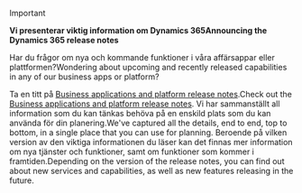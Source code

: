 > [!IMPORTANT]
> <span data-ttu-id="bd8bd-101">**Vi presenterar viktig information om Dynamics 365**</span><span class="sxs-lookup"><span data-stu-id="bd8bd-101">**Announcing the Dynamics 365 release notes**</span></span>
>
> <span data-ttu-id="bd8bd-102">Har du frågor om nya och kommande funktioner i våra affärsappar eller plattformen?</span><span class="sxs-lookup"><span data-stu-id="bd8bd-102">Wondering about upcoming and recently released capabilities in any of our business apps or platform?</span></span> 
> 
> <span data-ttu-id="bd8bd-103">Ta en titt på [Business applications and platform release notes](https://go.microsoft.com/fwlink/?linkid=2010158).</span><span class="sxs-lookup"><span data-stu-id="bd8bd-103">Check out the [Business applications and platform release notes](https://go.microsoft.com/fwlink/?linkid=2010158).</span></span> <span data-ttu-id="bd8bd-104">Vi har sammanställt all information som du kan tänkas behöva på en enskild plats som du kan använda för din planering.</span><span class="sxs-lookup"><span data-stu-id="bd8bd-104">We've captured all the details, end to end, top to bottom, in a single place that you can use for planning.</span></span> <span data-ttu-id="bd8bd-105">Beroende på vilken version av den viktiga informationen du läser kan det finnas mer information om nya tjänster och funktioner, samt om funktioner som kommer i framtiden.</span><span class="sxs-lookup"><span data-stu-id="bd8bd-105">Depending on the version of the release notes, you can find out about new services and capabilities, as well as new features releasing in the future.</span></span>
